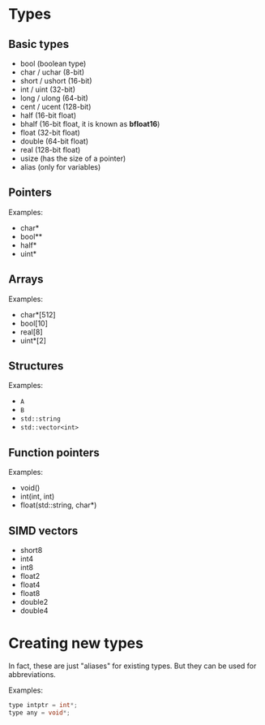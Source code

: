 # Types

## Basic types

- bool (boolean type)
- char / uchar (8-bit)
- short / ushort (16-bit)
- int / uint (32-bit)
- long / ulong (64-bit)
- cent / ucent (128-bit)
- half (16-bit float)
- bhalf (16-bit float, it is known as **bfloat16**)
- float (32-bit float)
- double (64-bit float)
- real (128-bit float)
- usize (has the size of a pointer)
- alias (only for variables)

## Pointers

Examples:

- char*
- bool**
- half*
- uint*

## Arrays

Examples:

- char*[512]
- bool[10]
- real[8]
- uint*[2]

## Structures

Examples:

- `A`
- `B`
- `std::string`
- `std::vector<int>`

## Function pointers

Examples:

- void()
- int(int, int)
- float(std::string, char*)

## SIMD vectors

- short8
- int4
- int8
- float2
- float4
- float8
- double2
- double4

# Creating new types

In fact, these are just "aliases" for existing types. But they can be used for abbreviations.

Examples:

```cpp
type intptr = int*;
type any = void*;
```
